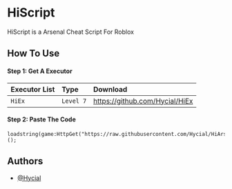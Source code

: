 
# HiScript

HiScript is a Arsenal Cheat Script For Roblox


## How To Use

#### Step 1: Get A Executor

| Executor List | Type     | Download                |
| :-------- | :------- | :------------------------- |
| `HiEx` | `Level 7` | https://github.com/Hycial/HiEx|

#### Step 2: Paste The Code

```http
loadstring(game:HttpGet("https://raw.githubusercontent.com/Hycial/HiArsenal/master/hiscript.lua"))();
```

## Authors

- [@Hycial](https://www.github.com/Hycial)

